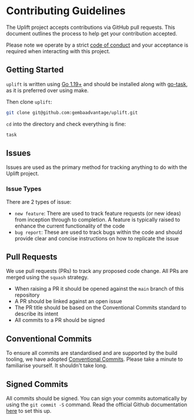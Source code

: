 # Contributing Guidelines

The Uplift project accepts contributions via GitHub pull requests. This document outlines the process to help get your contribution accepted.

Please note we operate by a strict [code of conduct](https://github.com/gembaadvantage/uplift/blob/main/CODE_OF_CONDUCT.md) and your acceptance is required when interacting with this project.

## Getting Started

`uplift` is written using [Go 1.19+](https://go.dev/doc/install) and should be installed along with [go-task](https://taskfile.dev/#/installation), as it is preferred over using make.

Then clone `uplift`:

```sh
git clone git@github.com:gembaadvantage/uplift.git
```

`cd` into the directory and check everything is fine:

```sh
task
```

## Issues

Issues are used as the primary method for tracking anything to do with the Uplift project.

### Issue Types

There are 2 types of issue:

- `new feature`: There are used to track feature requests (or new ideas) from inception through to completion. A feature is typically raised to enhance the current functionality of the code
- `bug report`: These are used to track bugs within the code and should provide clear and concise instructions on how to replicate the issue

## Pull Requests

We use pull requests (PRs) to track any proposed code change. All PRs are merged using the `squash` strategy.

- When raising a PR it should be opened against the `main` branch of this repository
- A PR should be linked against an open issue
- The PR title should be based on the Conventional Commits standard to describe its intent
- All commits to a PR should be signed

## Conventional Commits

To ensure all commits are standardised and are supported by the build tooling, we have adopted [Conventional Commits](https://www.conventionalcommits.org/en/v1.0.0/). Please take a minute to familiarise yourself. It shouldn't take long.

## Signed Commits

All commits should be signed. You can sign your commits automatically by using the `git commit -S` command. Read the official Github documentation [here](https://docs.github.com/en/authentication/managing-commit-signature-verification/signing-commits) to set this up.
